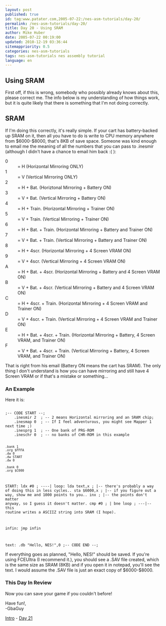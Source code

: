```yaml
---
layout: post
published: true
id: tag:www.patater.com,2005-07-22:/nes-asm-tutorials/day-20/
permalink: /nes-asm-tutorials/day-20/
title: Day 20 - Using SRAM
author: Mike Huber
date: 2005-07-22 00:19:00
updated: 2010-12-19 03:36:44
sitemappriority: 0.5
categories: nes-asm-tutorials
tags: nes-asm-tutorials nes assembly tutorial
language: en
---
```

<h2>Using SRAM</h2>
<p>First off, if this is wrong, somebody who possibly already knows about this,
please correct me. The info below is my understanding of how things work, but
it is quite likely that there is something that I'm not doing correctly.</p>

<h2>SRAM</h2>
<p>If I'm doing this correctly, it's really simple. If your cart has
battery-backed up SRAM on it, then all you have to do is write to CPU memory
anywhere from $6000-$8000, that's 8KB of save space. Someone was kind enough to
email me the meaning of all the numbers that you can pass to .inesmir (although
I didn't have a chance to email him back :( ):</p>

<dl>
<dt>0</dt><dd>= H (Horizontal Mirroring ONLY)</dd>
<dt>1</dt><dd>= V (Vertical Mirroring ONLY)</dd>
<dt>2</dt><dd>= H + Bat. (Horiztonal Mirroring + Battery ON)</dd>
<dt>3</dt><dd>= V + Bat. (Vertical Mirroring + Battery ON)</dd>
<dt>4</dt><dd>= H + Train. (Horizontal Mirroring + Trainer ON)</dd>
<dt>5</dt><dd>= V + Train. (Vertical Mirroring + Trainer ON)</dd>
<dt>6</dt><dd>= H + Bat. + Train. (Horizontal Mirroring + Battery and Trainer
ON)</dd>
<dt>7</dt><dd>= V + Bat. + Train. (Vertical Mirroring + Battery and Trainer
ON)</dd>
<dt>8</dt><dd>= H + 4scr. (Horizontal Mirroring + 4 Screen VRAM ON)</dd>
<dt>9</dt><dd>= V + 4scr. (Vertical Mirroring + 4 Screen VRAM ON)</dd>
<dt>A</dt><dd>= H + Bat. + 4scr. (Horizontal Mirroring + Battery and 4 Screen
VRAM ON)</dd>
<dt>B</dt><dd>= V + Bat. + 4scr. (Vertical Mirroring + Battery and 4 Screen VRAM
ON)</dd>
<dt>C</dt><dd>= H + 4scr. + Train. (Horizontal Mirroring + 4 Screen VRAM and
Trainer ON)</dd>
<dt>D</dt><dd>= V + 4scr. + Train. (Vertical Mirroring + 4 Screen VRAM and
Trainer ON)</dd>
<dt>E</dt><dd>= H + Bat. + 4scr. + Train. (Horizontal Mirroring + Battery, 4
Screen VRAM, and Trainer ON)</dd>
<dt>F</dt><dd>= V + Bat. + 4scr. + Train. (Vertical Mirroring + Battery, 4
Screen VRAM, and Trainer ON)</dd>
</dl>


<p>That is right from his email (Battery ON means the cart has SRAM). The only
thing I don't understand is how you can have mirroring and still have 4 Screen
VRAM or if that's a mistake or something...</p>

<h3>An Example</h3>
<p>Here it is:</p>
<code class="block">
;-- CODE START --;
    .inesmir 2  ; -- 2 means Horizontal mirroring and an SRAM chip;
    .inesmap 0  ; -- If I feel adventurous, you might see Mapper 1 next time ;)
    .inesprg 1  ; -- One bank of PRG-ROM
    .ineschr 0  ; -- no banks of CHR-ROM in this example

    .bank 1
    .org $FFFA
    .dw 0
    .dw START
    .dw 0

    .bank 0
    .org $C000
START:
    ldx #0   ; ----|
loop:
    lda text,x   ; |-- there's probably a way of doing this in less cycles..
    sta $6000,x  ; |-- if you figure out a way, show me and 1000 points to you..
    inx          ; |-- the points don't matter anyway, so I guess it doesn't matter.
    cmp #0       ; |
    bne loop     ; ---|-- this routine writes a ASCIIZ string into SRAM (I hope).

infin:
    jmp infin

text:   .db "Hello, NES!",0
;-- CODE END --;
</code>


<p>If everything goes as planned, "Hello, NES!" should be saved. If you're
using FCEUltra (I recommend it.), you should see a .SAV file created, which is
the same size as SRAM (8KB) and if you open it in notepad, you'll see the text.
I would assume the .SAV file is just an exact copy of $6000-$8000.</p>

<h3>This Day In Review</h3>
<p>Now you can save your game if you couldn't before!</p>

<p>
    Have fun!,<br/>
        -GbaGuy
</p>

<div class="series-navigation">
<a href="/nes-asm-tutorials">Intro</a> - <a href="/nes-asm-tutorials/day-21/">Day 21</a>
</div>
